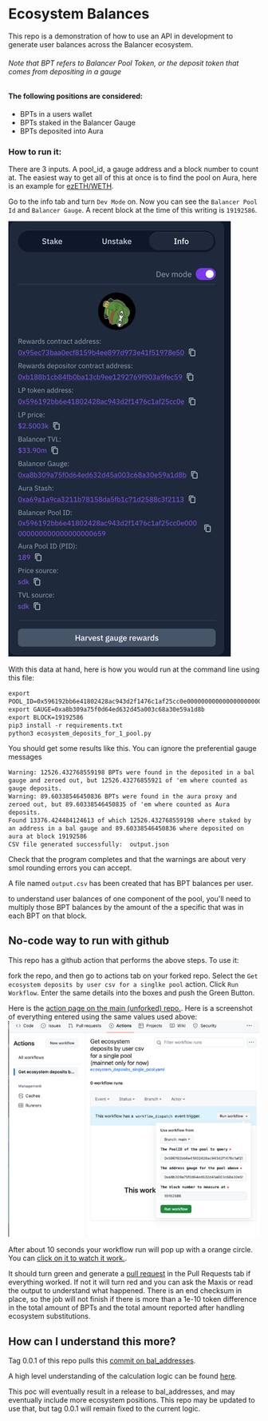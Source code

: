 # Ecosystem Balances 
This repo is a demonstration of how to use an API in development to generate user balances across the Balancer ecosystem.
###### Note that BPT refers to Balancer Pool Token, or the deposit token that comes from depositing in a gauge

#### The following positions are considered:

- BPTs in a users wallet
- BPTs staked in the Balancer Gauge
- BPTs deposited into Aura

### How to run it:
There are 3 inputs.  A pool_id, a gauge address and a block number to count at.  The easiest way to get all of this at once is to find the pool on Aura, here is an example for [ezETH/WETH](https://app.aura.finance/#/1/pool/189).

Go to the info tab and turn `Dev Mode` on.  Now you can see the `Balancer Pool Id` and `Balancer Gauge`.  A recent block at the time of this writing is `19192586`.


![img.png](images/img.png)


With this data at hand, here is how you would run at the command line using this file:
```shell
export POOL_ID=0x596192bb6e41802428ac943d2f1476c1af25cc0e000000000000000000000659
export GAUGE=0xa8b309a75f0d64ed632d45a003c68a30e59a1d8b
export BLOCK=19192586
pip3 install -r requirements.txt
python3 ecosystem_deposits_for_1_pool.py
```

You should get some results like this.  You can ignore the preferential gauge messages

```shell
Warning: 12526.432768559198 BPTs were found in the deposited in a bal gauge and zeroed out, but 12526.43276855921 of 'em where counted as gauge deposits.
Warning: 89.60338546450836 BPTs were found in the aura proxy and zeroed out, but 89.60338546450835 of 'em where counted as Aura deposits.
Found 13376.424484124613 of which 12526.432768559198 where staked by an address in a bal gauge and 89.60338546450836 where deposited on aura at block 19192586
CSV file generated successfully:  output.json
```

Check that the program completes and that the warnings are about very smol rounding errors you can accept.

A file named `output.csv` has been created that has BPT balances per user.  

to understand user balances of one component of the pool, you'll need to multiply those BPT balances by the amount of the a specific that was in each BPT on that block.

## No-code way to run with github
This repo has a github action that performs the  above steps.  To use it:

fork the repo, and then go to actions tab on your forked repo.  Select the `Get ecosystem deposits by user csv for a singlke pool` action.  Click `Run Workflow`.  Enter the same details into the boxes and push the Green Button.

Here is the [action page on the main (unforked) repo.](https://github.com/BalancerMaxis/ecosystem_balances_example/actions). 
Here is a screenshot of everything entered using the same values used above:
![img_1.png](images/img_1.png)

After about 10 seconds your workflow run will pop up with a orange circle.  You can [click on it to watch it work.](https://github.com/BalancerMaxis/ecosystem_balances_example/actions/runs/7849042795).

It should turn green and generate a [pull request](https://github.com/BalancerMaxis/ecosystem_balances_example/pull/1/files) in the Pull Requests tab if everything worked.  If not it will turn red and you can ask the Maxis or read the output to understand what happened.  There is an end checksum in place, so the job will not finish if there is more than a 1e-10 token difference in the total amount of BPTs and the total amount reported after handling ecosystem substitutions.

## How can I understand this more?
Tag 0.0.1 of this repo pulls this [commit on bal_addresses](https://github.com/BalancerMaxis/bal_addresses/tree/2c7028c745b4a220906ed1b3bb493fa7ba32851d).

A high level understanding of the calculation logic can be found [here](https://github.com/BalancerMaxis/bal_addresses/blob/2c7028c745b4a220906ed1b3bb493fa7ba32851d/bal_addresses/ecosystem_apis.py#L26).

This poc will eventually result in a release to bal_addresses, and may eventually include more ecosystem positions.  This repo may be updated to use that, but tag 0.0.1 will remain fixed to the current logic.
